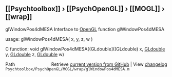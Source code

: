 ## [[Psychtoolbox]] &#8250; [[PsychOpenGL]] &#8250; [[MOGL]] &#8250; [[wrap]]

glWindowPos4dMESA  Interface to [OpenGL](OpenGL) function glWindowPos4dMESA  
  
usage:  glWindowPos4dMESA( x, y, z, w )  
  
C function:  void glWindowPos4dMESA[(GLdouble]((GLdouble) x, [GLdouble](GLdouble) y, [GLdouble](GLdouble) z, [GLdouble](GLdouble) w)  




<div class="code_header" style="text-align:right;">
  <span style="float:left;">Path&nbsp;&nbsp;</span> <span class="counter">Retrieve <a href=
  "https://raw.github.com/Psychtoolbox-3/Psychtoolbox-3/beta/Psychtoolbox/PsychOpenGL/MOGL/wrap/glWindowPos4dMESA.m">current version from GitHub</a> | View <a href=
  "https://github.com/Psychtoolbox-3/Psychtoolbox-3/commits/beta/Psychtoolbox/PsychOpenGL/MOGL/wrap/glWindowPos4dMESA.m">changelog</a></span>
</div>
<div class="code">
  <code>Psychtoolbox/PsychOpenGL/MOGL/wrap/glWindowPos4dMESA.m</code>
</div>

